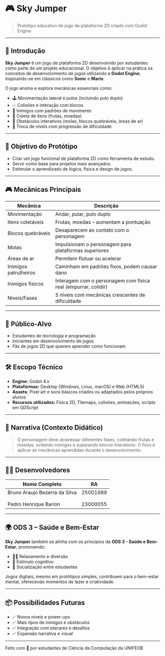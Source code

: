 # 🎮 Sky Jumper

> Protótipo educativo de jogo de plataforma 2D criado com Godot Engine

---

## 📌 Introdução

**Sky Jumper** é um jogo de plataforma 2D desenvolvido por estudantes como parte de um projeto educacional. O objetivo é aplicar na prática os conceitos de desenvolvimento de jogos utilizando a **Godot Engine**, inspirando-se em clássicos como **Sonic** e **Mario**.

O jogo ensina e explora mecânicas essenciais como:
- 🕹️ Movimentação lateral e pulos (incluindo pulo duplo)
- 💥 Colisões e interação com blocos
- 🧠 Inimigos com padrões de movimento
- 🍎 Coleta de itens (frutas, moedas)
- 🧱 Obstáculos interativos (molas, blocos quebráveis, áreas de ar)
- 🔄 Troca de níveis com progressão de dificuldade

---

## 🎯 Objetivo do Protótipo

- Criar um jogo funcional de plataforma 2D como ferramenta de estudo.
- Servir como base para projetos mais avançados.
- Estimular o aprendizado de lógica, física e design de jogos.

---

## 🎮 Mecânicas Principais

| Mecânica               | Descrição                                                                 |
|------------------------|---------------------------------------------------------------------------|
| Movimentação           | Andar, pular, pulo duplo                                                  |
| Itens coletáveis       | Frutas, moedas – aumentam a pontuação                                     |
| Blocos quebráveis      | Desaparecem ao contato com o personagem                                   |
| Molas                  | Impulsionam o personagem para plataformas superiores                      |
| Áreas de ar            | Permitem flutuar ou acelerar                                              |
| Inimigos patrulheiros  | Caminham em padrões fixos, podem causar dano                              |
| Inimigos físicos       | Interagem com o personagem com física real (empurrar, colidir)            |
| Níveis/Fases           | 5 níveis com mecânicas crescentes de dificuldade                          |

---

## 🧠 Público-Alvo

- Estudantes de tecnologia e programação
- Iniciantes em desenvolvimento de jogos
- Fãs de jogos 2D que querem aprender como funcionam

---

## 🛠️ Escopo Técnico

- **Engine:** Godot 4.x
- **Plataformas:** Desktop (Windows, Linux, macOS) e Web (HTML5)
- **Assets:** Pixel art e sons básicos criados ou adaptados pelos próprios alunos
- **Recursos utilizados:** Física 2D, Tilemaps, colisões, animações, scripts em GDScript

---

## 📖 Narrativa (Contexto Didático)

> O personagem deve atravessar diferentes fases, coletando frutas e moedas, evitando inimigos e superando blocos interativos. O foco é aplicar as mecânicas aprendidas durante o desenvolvimento.

---

## 🧑‍💻 Desenvolvedores

| Nome Completo                 | RA           |
|-------------------------------|--------------|
| Bruno Araujo Bezerra da Silva | 25001989     |
|                               |              |
|                               |              |
| Pedro Henrique Barion         | 23000055     |

---

## 🌍 ODS 3 – Saúde e Bem-Estar

**Sky Jumper** também se alinha com os princípios da **ODS 3 - Saúde e Bem-Estar**, promovendo:

- 🧘‍♂️ Relaxamento e diversão
- 🧠 Estímulo cognitivo
- 🤝 Socialização entre estudantes

Jogos digitais, mesmo em protótipos simples, contribuem para o bem-estar mental, oferecendo momentos de lazer e criatividade.

---

## 📦 Possibilidades Futuras

- ✅ Novos níveis e power-ups
- ✅ Mais tipos de inimigos e obstáculos
- ✅ Integração com placares e desafios
- ✅ Expansão narrativa e visual

---

Feito com 💙 por estudantes de Ciência da Computação da UNIFEOB
